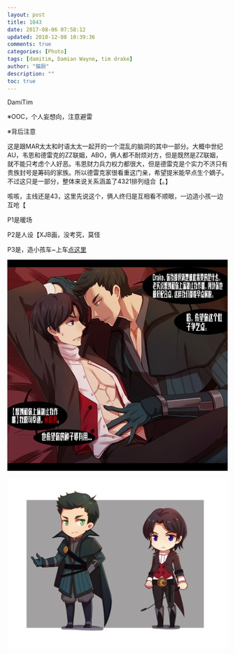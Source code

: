```yaml
---
layout: post
title: 1043
date: 2017-08-06 07:58:12
updated: 2018-12-08 10:39:36
comments: true
categories: [Photo]
tags: [damitim, Damian Wayne, tim drake]
author: "猫厨"
description: ""
toc: true
---
```


<p>DamiTim</p> 
<p>※OOC，个人妄想向，注意避雷</p> 
<p>※背后注意</p> 
<p>这是跟MAR太太和时语太太一起开的一个混乱的脑洞的其中一部分。大概中世纪AU，韦恩和德雷克的ZZ联姻，ABO，俩人都不耐烦对方，但是既然是ZZ联姻，就不能只考虑个人好恶。韦恩财力兵力权力都很大，但是德雷克是个实力不济只有贵族封号是筹码的家族。所以德雷克家很看重这门亲，希望提米能早点生个嫡子。不过这只是一部分，整体来说关系涵盖了4321排列组合【。】</p> 
<p>咳咳，主线还是43，这里先说这个，俩人终归是互相看不顺眼，一边造小孩一边互呛【</p> 
<p>P1是暖场</p> 
<p>P2是人设【XJB画，没考究，莫怪</p> 
<p>P3是，造小孩车~上车<a rel="nofollow" href="http://file.damidick.anime-japan.net/4331.jpg" target="_blank"  >点这里</a></p>

![](https://raw.githubusercontent.com/alicewish/meowchain247/master/img_cVZNdzJtQk9JV2RUV1dQRWllSlJYUHBUenZwWUJRaU43T0JIOWhEcm81NGllMys3QjhHU1NnPT0.jpg)

![](https://raw.githubusercontent.com/alicewish/meowchain247/master/img_cVZNdzJtQk9JV2RUV1dQRWllSlJYTjM3YjlNR0NZeFlGdUI3cnh0YmR4aDduSDJNS292YkdRPT0.jpg)